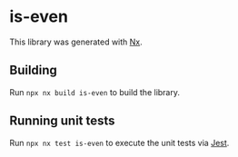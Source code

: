 # is-even

This library was generated with [Nx](https://nx.dev).

## Building

Run `npx nx build is-even` to build the library.

## Running unit tests

Run `npx nx test is-even` to execute the unit tests via [Jest](https://jestjs.io).
